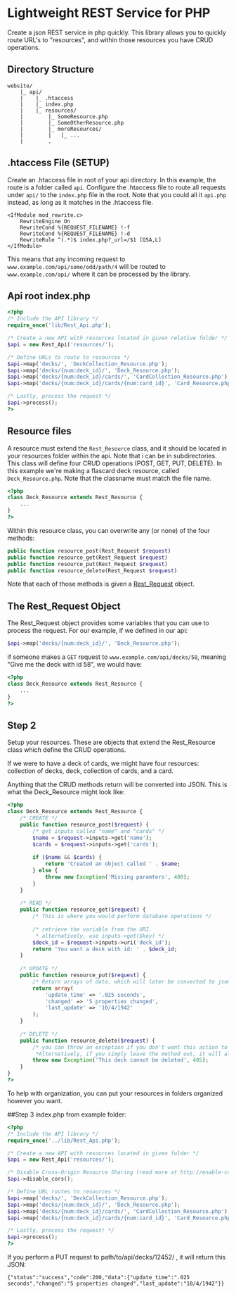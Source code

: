 # Lightweight REST Service for PHP

Create a json REST service in php quickly. This library allows you to quickly route URL's to "resources", and within those resources you have CRUD operations.

## Directory Structure

```
website/
    |_ api/
    |    |_ .htaccess
    |    |_ index.php
    |    |_ resources/
    |        |_ SomeResource.php
    |        |_ SomeOtherResource.php
    |        |_ moreResources/
    |        |   |_ ...
    |        .
```

## .htaccess File (SETUP)
Create an .htaccess file in root of your api directory. In this example, the route is a folder called `api`. Configure the .htaccess file to route all requests under `api/` to the `index.php` file in the root. Note that you could all it `api.php` instead, as long as it matches in the .htaccess file.
```
<IfModule mod_rewrite.c>
    RewriteEngine On
    RewriteCond %{REQUEST_FILENAME} !-f
    RewriteCond %{REQUEST_FILENAME} !-d
    RewriteRule ^(.*)$ index.php?_url=/$1 [QSA,L]
</IfModule>
```

This means that any incoming request to `www.example.com/api/some/odd/path/4` will be routed to `www.example.com/api/` where it can be processed by the library.

## Api root index.php
```php
<?php
/* Include the API library */
require_once('lib/Rest_Api.php');

/* Create a new API with resources located in given relative folder */
$api = new Rest_Api('resources/');

/* Define URLs to route to resources */
$api->map('decks/', 'DeckCollection_Resource.php');
$api->map('decks/{num:deck_id}/', 'Deck_Resource.php');
$api->map('decks/{num:deck_id}/cards/', 'CardCollection_Resource.php');
$api->map('decks/{num:deck_id}/cards/{num:card_id}', 'Card_Resource.php');

/* Lastly, process the request */
$api->process();
?>
```

## Resource files
A resource must extend the `Rest_Resource` class, and it should be located in your resources folder within the api. Note that i can be in subdirectories. This class will define four CRUD operations (POST, GET, PUT, DELETE). In this example we're making a flascard deck resource, called `Deck_Resource.php`. Note that the classname must match the file name.

```php
<?php
class Deck_Resource extends Rest_Resource {
    ...
}
?>
```

Within this resource class, you can overwrite any (or none) of the four methods:
```php
public function resource_post(Rest_Request $request)
public function resource_get(Rest_Request $request)
public function resource_put(Rest_Request $request)
public function resource_delete(Rest_Request $request)
```

Note that each of those methods is given a [Rest_Request](https://github.com/ddmills/lightweight-rest/blob/master/Rest_Request.php) object.

## The Rest_Request Object

The Rest_Request object provides some variables that you can use to process the request. For our example, if we defined in our api:

```php
$api->map('decks/{num:deck_id}/', 'Deck_Resource.php');
```

if someone makes a `GET` request to `www.example.com/api/decks/58`, meaning "Give me the deck with id 58", we would have:

```php
<?php
class Deck_Resource extends Rest_Resource {
    ...
}
?>
```


## Step 2
Setup your resources. These are objects that extend the Rest_Resource class which define the CRUD operations.

If we were to have a deck of cards, we might have four resources: collection of decks, deck, collection of cards, and a card.

Anything that the CRUD methods return will be converted into JSON. This is what the Deck_Resource might look like:
```php
<?php
class Deck_Resource extends Rest_Resource {
    /* CREATE */
    public function resource_post($request) {
        /* get inputs called "name" and "cards" */
        $name = $request->inputs->get('name');
        $cards = $request->inputs->get('cards');
        
        if ($name && $cards) {
            return 'Created an object called ' . $name;
        } else {
            throw new Exception('Missing paramters', 400);
        }
    }
    
    /* READ */
    public function resource_get($request) {
        /* This is where you would perform database operations */
    
        /* retrieve the variable from the URI.
         * alternatively, use inputs->get($key) */
        $deck_id = $request->inputs->uri('deck_id');
        return 'You want a deck with id: ' . $deck_id;
    }
    
    /* UPDATE */
    public function resource_put($request) {
        /* Return arrays of data, which will later be converted to json */
        return array(
            'update_time' => '.025 seconds',
            'changed' => '5 properties changed',
            'last_update' => '10/4/1942'
        );
    }
    
    /* DELETE */
    public function resource_delete($request) {
        /* you can throw an exception if you don't want this action to be performed. 
         *Alternatively, if you simply leave the method out, it will also throw an exception when called. */
        throw new Exception('This deck cannot be deleted', 405);
    }
}
?>
```
To help with organization, you can put your resources in folders organized however you want.


##Step 3
index.php from example folder:
```php
<?php
/* Include the API library */
require_once('../lib/Rest_Api.php');

/* Create a new API with resources located in given folder */
$api = new Rest_Api('resources/');

/* Disable Cross-Origin Resource Sharing (read more at http://enable-cors.org/) */
$api->disable_cors();

/* Define URL routes to resources */
$api->map('decks/', 'DeckCollection_Resource.php');
$api->map('decks/{num:deck_id}/', 'Deck_Resource.php');
$api->map('decks/{num:deck_id}/cards/', 'CardCollection_Resource.php');
$api->map('decks/{num:deck_id}/cards/{num:card_id}', 'Card_Resource.php');

/* Lastly, process the request! */
$api->process();
?>
```

If you perform a PUT request to path/to/api/decks/12452/ , it will return this JSON:
```
{"status":"success","code":200,"data":{"update_time":".025 seconds","changed":"5 properties changed","last_update":"10/4/1942"}}
```


